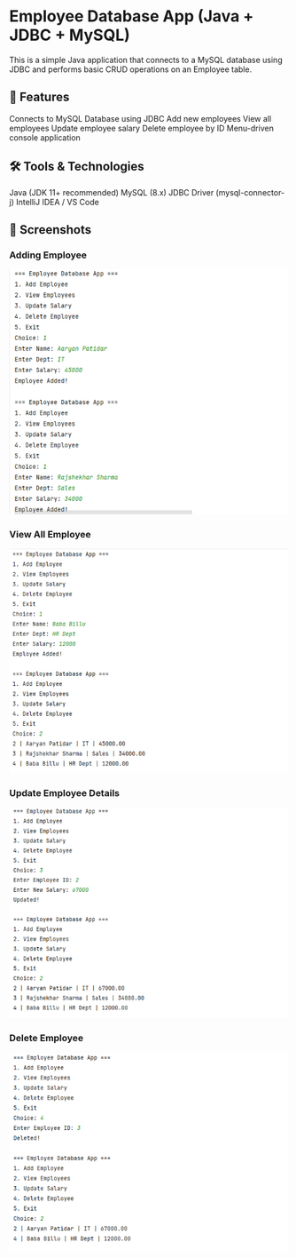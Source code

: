 # Employee Database App (Java + JDBC + MySQL)

This is a simple Java application that connects to a MySQL database using JDBC and performs basic CRUD operations on an Employee table.

## 📌 Features
Connects to MySQL Database using JDBC
Add new employees
View all employees
Update employee salary
Delete employee by ID
Menu-driven console application

## 🛠️ Tools & Technologies
Java (JDK 11+ recommended)
MySQL (8.x)
JDBC Driver (mysql-connector-j)
IntelliJ IDEA / VS Code

## 📸 Screenshots

### Adding Employee
![Add Employee](/screenshots/EDB1.PNG)

### View All Employee
![View Employee](/screenshots/EDB2.PNG)

### Update Employee Details
![Update Employee Details](/screenshots/EDB3.PNG)

### Delete Employee
![Delete Employee](/screenshots/EDB4.PNG)
